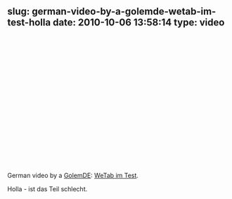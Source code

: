 slug: german-video-by-a-golemde-wetab-im-test-holla
date: 2010-10-06 13:58:14
type: video
---

<object width="480" height="295"><param name="movie" value="http://www.youtube.com/v/AQPgYOnlUoo?fs=1"></param><param name="allowFullScreen" value="true"></param><param name="allowscriptaccess" value="always"></param><embed src="http://www.youtube.com/v/AQPgYOnlUoo?fs=1" type="application/x-shockwave-flash" width="480" height="295" allowscriptaccess="always" allowfullscreen="true"></embed></object>

German video by a [GolemDE](http://youtube.com/user/GolemDE): [WeTab im Test](http://www.youtube.com/watch?v=AQPgYOnlUoo).

 Holla - ist das Teil schlecht.
